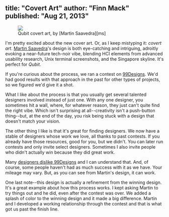 title: "Covert Art"
author: "Finn Mack"
published: "Aug 21, 2013"
---
<figure>
  <img src='/img/qubit-cover-art.png'/>
  <figcaption>Qubit covert art, by [Martin Saavedra][ms]</figcaption>
</figure>

I'm pretty excited about the new cover art. Or, as I keep mistyping it: *covert art*. [Martin Saavedra][ms]'s design is both eye-catching and intriguing, adroitly evoking a near-future tech-noir vibe, blending HCI elements from advanced usability research, Unix terminal screenshots, and the Singapore skyline. It's perfect for *Qubit*.

[ms]:http://www.mtnsvd.com/
[99Designs]: http://99designs.com/

If you're curious about the process, we ran a contest on [99Designs]. We'd had good results with that approach in the past for other types of projects, so we figured we'd give it a shot. 

<!-- more -->

What I like about the process is that you usually get several talented designers involved instead of just one. With any one designer, you sometimes hit a wall, where, for whatever reason, they just can't quite find the right vibe. Which isn't surprising at all--creativity isn't a push-button thing--but, at the end of the day, you risk being stuck with a design that doesn't match your vision.

The other thing I like is that it's great for finding designers. We now have a stable of designers whose work we love, all thanks to past contests. If you already have those resources, good for you, but we didn't. You can later run contests and only invite select designers. Sometimes I also invite people who didn't actually win because they did great work.

Many [designers dislike 99Designs][haters] and I can understand that. And, of course, some people haven't had as much success with it as we have. Your mileage may vary. But, as you can see from Martin's design, it can work.

One last note--this design is actually a refinement from the winning design. It's a great example about how this process works. I kept asking Martin to try things out and he did, even after the contest was over. We added a splash of color to the winning design and it made a big difference. Martin and I developed a working relationship through the contest and that is what got us past the finish line.

[haters]:http://pandodaily.com/2012/01/24/get-over-it-haters-99designs-has-tipped/